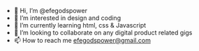 - 👋 Hi, I’m @efegodspower
- 👀 I’m interested in design and coding
- 🌱 I’m currently learning html, css & Javascript
- 💞️ I’m looking to collaborate on any digital product related gigs
- 📫 How to reach me efegodspower@gmail.com

<!---
efegodspower/efegodspower is a ✨ special ✨ repository because its `README.md` (this file) appears on your GitHub profile.
You can click the Preview link to take a look at your changes.
--->

